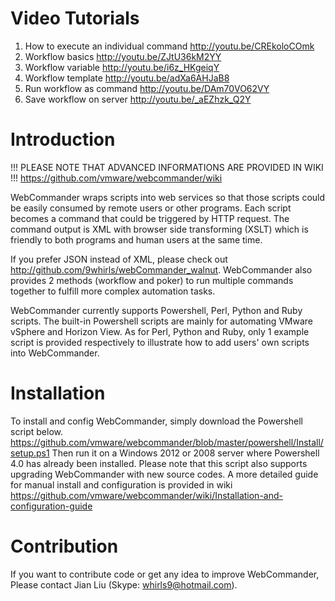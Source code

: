 Video Tutorials
===============

1. How to execute an individual command http://youtu.be/CREkoloCOmk
2. Workflow basics http://youtu.be/ZJtU36kM2YY
3. Workflow variable http://youtu.be/i6z_HKgeiqY
4. Workflow template http://youtu.be/adXa6AHJaB8
5. Run workflow as command http://youtu.be/DAm70VO62VY
6. Save workflow on server http://youtu.be/_aEZhzk_Q2Y

Introduction
============

!!! PLEASE NOTE THAT ADVANCED INFORMATIONS ARE PROVIDED IN WIKI !!!
https://github.com/vmware/webcommander/wiki

WebCommander wraps scripts into web services so that those scripts could be easily consumed by remote users or other programs. 
Each script becomes a command that could be triggered by HTTP request. 
The command output is XML with browser side transforming (XSLT) which is friendly to both programs and human users at the same time.

If you prefer JSON instead of XML, please check out http://github.com/9whirls/webCommander_walnut.
WebCommander also provides 2 methods (workflow and poker) to run multiple commands together to fulfill more complex automation tasks.

WebCommander currently supports Powershell, Perl, Python and Ruby scripts. 
The built-in Powershell scripts are mainly for automating VMware vSphere and Horizon View. 
As for Perl, Python and Ruby, only 1 example script is provided respectively to illustrate how to add users' own scripts into WebCommander. 

Installation
============

To install and config WebCommander, simply download the Powershell script below.
https://github.com/vmware/webcommander/blob/master/powershell/Install/setup.ps1
Then run it on a Windows 2012 or 2008 server where Powershell 4.0 has already been installed.
Please note that this script also supports upgrading WebCommander with new source codes.
A more detailed guide for manual install and configuration is provided in wiki https://github.com/vmware/webcommander/wiki/Installation-and-configuration-guide

Contribution
============

If you want to contribute code or get any idea to improve WebCommander,
Please contact Jian Liu (Skype: whirls9@hotmail.com).
